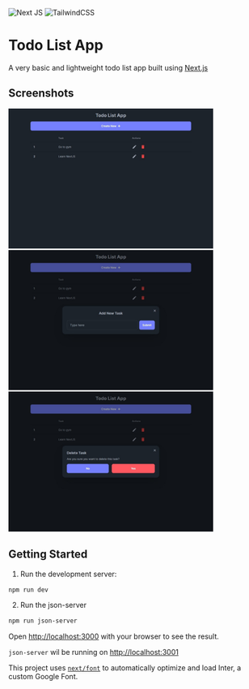 ![Next JS](https://img.shields.io/badge/Next-black?style=for-the-badge&logo=next.js&logoColor=white)
![TailwindCSS](https://img.shields.io/badge/tailwindcss-%2338B2AC.svg?style=for-the-badge&logo=tailwind-css&logoColor=white)

# Todo List App
A very basic and lightweight todo list app built using [Next.js](https://nextjs.org/)

## Screenshots
<p float="left">
  <img src="./assets/1.jpeg" width="405" height="276" />
  <img src="./assets/2.jpeg" width="405" height="276" />
  <img src="./assets/3.jpeg" width="405" height="276" />
</p>

## Getting Started
1. Run the development server:
```bash
npm run dev
```

2. Run the json-server
```bash
npm run json-server
```

Open [http://localhost:3000](http://localhost:3000) with your browser to see the result.

`json-server` wil be running on [http://localhost:3001](http://localhost:3001)

This project uses [`next/font`](https://nextjs.org/docs/basic-features/font-optimization) to automatically optimize and load Inter, a custom Google Font.
